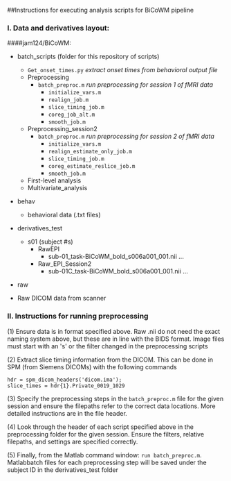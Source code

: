 ##Instructions for executing analysis scripts for BiCoWM pipeline 

### I. Data and derivatives layout: 
####jam124/BiCoWM:
  * batch_scripts (folder for this repository of scripts)  
    * `Get_onset_times.py` *extract onset times from behavioral output file* 
    * Preprocessing
      * `batch_preproc.m` *run preprocessing for session 1 of fMRI data* 
        * `initialize_vars.m`
        * `realign_job.m` 
        * `slice_timing_job.m`
        * `coreg_job_alt.m`
        * `smooth_job.m` 
    * Preprocessing_session2
      * `batch_preproc.m` *run preprocessing for session 2 of fMRI data* 
        * `initialize_vars.m`
        * `realign_estimate_only_job.m` 
        * `slice_timing_job.m`
        * `coreg_estimate_reslice_job.m`
        * `smooth_job.m` 
    * First-level analysis 
    * Multivariate_analysis
    
  * behav 
    * behavioral data (.txt files) 
  * derivatives_test 
    * s01 (subject #s) 
      * RawEPI 
        * sub-01_task-BiCoWM_bold_s006a001_001.nii ... 
      * Raw_EPI_Session2
        * sub-01C_task-BiCoWM_bold_s006a001_001.nii ... 
  * raw 
   * Raw DICOM data from scanner 

### II. Instructions for running preprocessing

(1) Ensure data is in format specified above. Raw .nii do not need the exact naming system above, but these are in line with the BIDS format. Image files must start with an 's' or the filter changed in the preprocessing scripts 

(2) Extract slice timing information from the DICOM. This can be done in SPM (from Siemens DICOMs) with the following commands
``` 
hdr = spm_dicom_headers('dicom.ima');
slice_times = hdr{1}.Private_0019_1029 
``` 

(3) Specify the preprocessing steps in the `batch_preproc.m` file for the given session and ensure the filepaths refer to the correct data locations. More detailed instructions are in the file header.

(4) Look through the header of each script specified above in the preprocessing folder for the given session. Ensure the filters, relative filepaths, and settings are specified correctly. 

(5) Finally, from the Matlab command window: `run batch_preproc.m`. Matlabbatch files for each preprocessing step will be saved under the subject ID in the derivatives_test folder 
